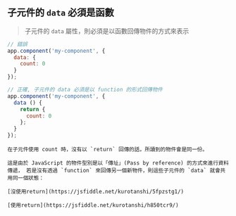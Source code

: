 ## 子元件的 `data` 必須是函數

> 子元件的 `data` 屬性，則必須是以函數回傳物件的方式來表示


```js
// 錯誤
app.component('my-component', {
  data: {
	count: 0
  }
});

// 正確, 子元件的 data 必須是以 function 的形式回傳物件
app.component('my-component', {
  data () {
	return {
	  count: 0
	};
  }
});
```

```ad-note
在子元件使用 count 時，沒有以 `return` 回傳的話，所讀到的物件會是同一份。

這是由於 JavaScript 的物件型別是以「傳址」(Pass by reference) 的方式來進行資料傳遞， 若是沒有透過 `function` 來回傳另一個新物件，則這些子元件的 `data` 就會共用同一個狀態：

[沒使用return](https://jsfiddle.net/kurotanshi/5fpzstg1/)

[使用return](https://jsfiddle.net/kurotanshi/h850tcr9/)
```
